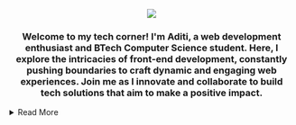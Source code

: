 <p align="center">
 <img src="https://capsule-render.vercel.app/api?type=waving&height=150&color=0c0a8a&text=Hello,%20Namaste!&textBg=false&fontColor=ffebef&animation=fadeIn"/>
</p>
<h3 align="center">
Welcome to my tech corner! I'm Aditi, a web development enthusiast and BTech Computer Science student. Here, I explore the intricacies of front-end development, constantly pushing boundaries to craft dynamic and engaging web experiences. Join me as I innovate and collaborate to build tech solutions that aim to make a positive impact.
</h3>

<details >
<summary>Read More</summary>
 
<h2>About me:</h2>


```
Name: Aditi
From: Gurgaon, Haryana, India
Education: Pursuing B.Tech in Computer Science and Engineering from BIT Mesra,
           2nd Year
Fields_of_interests: Web Development,
                     App Devlopment,
                     DSA,
                     AI, 
currently_learning:  JavaScript and DSA
```
<h2>Skills</h2>
<h4>Languages</h4>
<img src="https://skillicons.dev/icons?i=java,c,javascript" />
<h4>Technologies/Frameworks:</h4>
<img src="https://skillicons.dev/icons?i=html,css,nodejs,react,mysql,git,github,vscode" />
<p><img align="center" src="https://github-readme-stats.vercel.app/api/top-langs?username=aditiiprasad&show_icons=true&locale=en&layout=compact" alt="aditiiprasad" />

![Stats](https://github-readme-stats.vercel.app/api?username=aditiiprasad&theme=tokyonight&show_icons=true)
</p>

<h2>Socials</h2>
<p>
<a href="https://www.linkedin.com/in/aditiiprasad/">
  <img src="https://yt3.googleusercontent.com/9XmuxL_LL7CxAOOlbBgTnJIo2uHpoLKHhWzlPt7O49ULQmvBSJlxk1RpX3pJ8jkRBkD6p9BIRg=s160-c-k-c0x00ffffff-no-rj" alt="linkedin" height="50">
</a>
&nbsp;
<a href="https://www.instagram.com/aditiiprasad/">
  <img src="https://pbs.twimg.com/profile_images/1305901852190482434/nVjrSoGe_400x400.jpg" alt="instagram" height="50">
</a>
</p>

<p align="center">
<a>Or,You can mail me here <a href="mailto:aditi03prasad@gmail.com">aditi03prasad@gmail.com</a>
</p>

![](https://komarev.com/ghpvc/?username=aditiiprasad&color=941315&label=Profile+Visits)
<br>
<a href="https://git.io/typing-svg"><img src="https://readme-typing-svg.demolab.com?font=Libre+Baskerville&size=25&pause=1000&color=0c0a8a&random=false&width=435&lines=Thank+you+for+visiting+my+profile+" alt="Typing SVG" /></a>
<p align="center">
  <img src="https://capsule-render.vercel.app/api?type=waving&height=100&color=3083d1&textBg=false&fontColor=0c0a8a&animation=fadeIn&fontSize=50&descAlignY=16&descAlign=0&fontAlign=48&reversal=false&section=footer"/>
</p>
</details>




